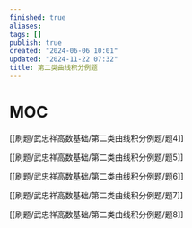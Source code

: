 ```yaml
---
finished: true
aliases: 
tags: []
publish: true
created: "2024-06-06 10:01"
updated: "2024-11-22 07:32"
title: 第二类曲线积分例题
---
```

# MOC

[[刷题/武忠祥高数基础/第二类曲线积分例题/题4]]

[[刷题/武忠祥高数基础/第二类曲线积分例题/题5]]

[[刷题/武忠祥高数基础/第二类曲线积分例题/题6]]

[[刷题/武忠祥高数基础/第二类曲线积分例题/题7]]

[[刷题/武忠祥高数基础/第二类曲线积分例题/题8]]
